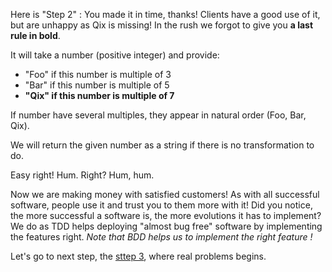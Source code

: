 
Here is "Step 2" :
You made it in time, thanks!
Clients have a good use of it, but are unhappy as Qix is missing!
In the rush we forgot to give you **a last rule in bold**.

It will take a number (positive integer) and provide:
- "Foo" if this number is multiple of 3
- "Bar" if this number is multiple of 5
- **"Qix" if this number is multiple of 7**

If number have several multiples, they appear in natural order (Foo, Bar, Qix).

We will return the given number as a string if there is no transformation to do.

Easy right!
Hum.
Right?
Hum, hum.

Now we are making money with satisfied customers!
As with all successful software, people use it and trust you to them more with it!
Did you notice, the more successful a software is, the more evolutions it has to implement?
We do as TDD helps deploying "almost bug free" software by implementing the features right.
*Note that BDD helps us to implement the right feature !*

Let's go to next step, the [sttep 3](./step_3.md), where real problems begins.
